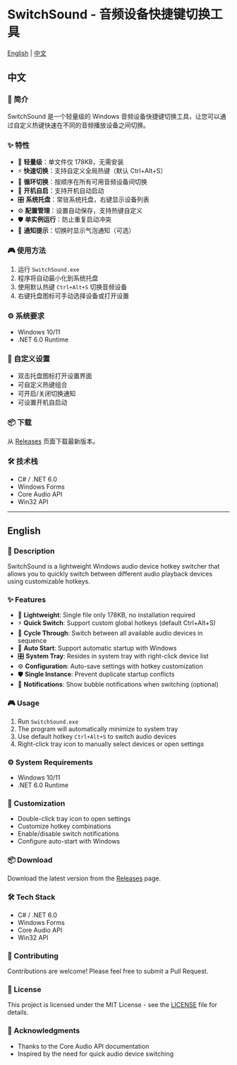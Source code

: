 # SwitchSound - 音频设备快捷键切换工具

[English](#english) | [中文](#中文)

## 中文

### 📖 简介

SwitchSound 是一个轻量级的 Windows 音频设备快捷键切换工具，让您可以通过自定义热键快速在不同的音频播放设备之间切换。

### ✨ 特性

- 🎯 **轻量级**：单文件仅 178KB，无需安装
- ⚡ **快速切换**：支持自定义全局热键（默认 Ctrl+Alt+S）
- 🔄 **循环切换**：按顺序在所有可用音频设备间切换
- 🚀 **开机自启**：支持开机自动启动
- 🎛️ **系统托盘**：常驻系统托盘，右键显示设备列表
- ⚙️ **配置管理**：设置自动保存，支持热键自定义
- 🛡️ **单实例运行**：防止重复启动冲突
- 💬 **通知提示**：切换时显示气泡通知（可选）

### 🎮 使用方法

1. 运行 `SwitchSound.exe`
2. 程序将自动最小化到系统托盘
3. 使用默认热键 `Ctrl+Alt+S` 切换音频设备
4. 右键托盘图标可手动选择设备或打开设置

### ⚙️ 系统要求

- Windows 10/11
- .NET 6.0 Runtime

### 🔧 自定义设置

- 双击托盘图标打开设置界面
- 可自定义热键组合
- 可开启/关闭切换通知
- 可设置开机自启动

### 📦 下载

从 [Releases](../../releases) 页面下载最新版本。

### 🛠️ 技术栈

- C# / .NET 6.0
- Windows Forms
- Core Audio API
- Win32 API

---

## English

### 📖 Description

SwitchSound is a lightweight Windows audio device hotkey switcher that allows you to quickly switch between different audio playback devices using customizable hotkeys.

### ✨ Features

- 🎯 **Lightweight**: Single file only 178KB, no installation required
- ⚡ **Quick Switch**: Support custom global hotkeys (default Ctrl+Alt+S)
- 🔄 **Cycle Through**: Switch between all available audio devices in sequence
- 🚀 **Auto Start**: Support automatic startup with Windows
- 🎛️ **System Tray**: Resides in system tray with right-click device list
- ⚙️ **Configuration**: Auto-save settings with hotkey customization
- 🛡️ **Single Instance**: Prevent duplicate startup conflicts
- 💬 **Notifications**: Show bubble notifications when switching (optional)

### 🎮 Usage

1. Run `SwitchSound.exe`
2. The program will automatically minimize to system tray
3. Use default hotkey `Ctrl+Alt+S` to switch audio devices
4. Right-click tray icon to manually select devices or open settings

### ⚙️ System Requirements

- Windows 10/11
- .NET 6.0 Runtime

### 🔧 Customization

- Double-click tray icon to open settings
- Customize hotkey combinations
- Enable/disable switch notifications
- Configure auto-start with Windows

### 📦 Download

Download the latest version from the [Releases](../../releases) page.

### 🛠️ Tech Stack

- C# / .NET 6.0
- Windows Forms
- Core Audio API
- Win32 API

### 🤝 Contributing

Contributions are welcome! Please feel free to submit a Pull Request.

### 📄 License

This project is licensed under the MIT License - see the [LICENSE](LICENSE) file for details.

### 🙏 Acknowledgments

- Thanks to the Core Audio API documentation
- Inspired by the need for quick audio device switching 
